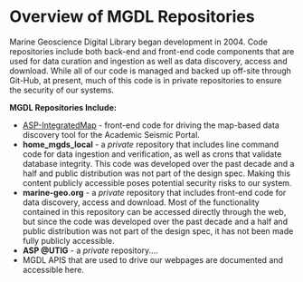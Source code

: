 # Overview of MGDL Repositories

Marine Geoscience Digital Library began development in 2004. Code repositories include both back-end and front-end code components that are used for data curation and ingestion as well as data discovery, access and download. While all of our code is managed and backed up off-site through Git-Hub, at present, much of this code is in private repositories to ensure the security of our systems.


**MGDL Repositories Include:**
- [ASP-IntegratedMap](https://github.com/mgds/ASP-IntegratedMap) - front-end code for driving the map-based data discovery tool for the Academic Seismic Portal.
- **home_mgds_local** - a *private* repository that includes line command code for data ingestion and verification, as well as crons that validate database integrity.  This code was developed over the past decade and a half and public distribution was not part of the design spec.  Making this content publicly accessible poses potential security risks to our system.
- **marine-geo.org** - a *private* repository that includes front-end code for data discovery, access and download. Most of the functionality contained in this repository can be accessed directly through the web, but since the code was developed over the past decade and a half and public distribution was not part of the design spec, it has not been made fully publicly accessible. 
- **ASP @UTIG** - a *private* repository....
- MGDL APIS that are used to drive our webpages are documented and accessible here.
